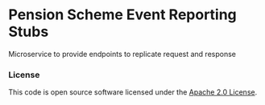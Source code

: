 
# Pension Scheme Event Reporting Stubs

Microservice to provide endpoints to replicate request and response

### License

This code is open source software licensed under the [Apache 2.0 License]("http://www.apache.org/licenses/LICENSE-2.0.html").